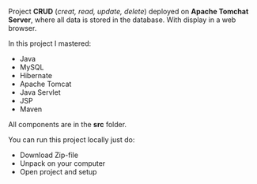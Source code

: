 

Project **CRUD** (*creat, read, update, delete*) deployed on **Apache Tomchat Server**, where all data is stored in the database.
With display in a web browser.

In this project I mastered:

* Java
* MySQL
* Hibernate
* Apache Tomcat
* Java Servlet
* JSP
* Maven

All components are in the **src** folder.

You can run this project locally just do:

* Download Zip-file
* Unpack on your computer 
* Open project and setup